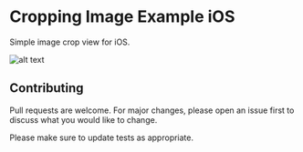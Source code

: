 # Cropping Image Example iOS

Simple image crop view for iOS.<br>

![alt text](https://res.cloudinary.com/dhdgnx4mc/image/upload/v1660818154/media/GitHub/vdyzyob1tbbjmcflf8el.gif)

## Contributing
Pull requests are welcome. For major changes, please open an issue first to discuss what you would like to change.

Please make sure to update tests as appropriate.

